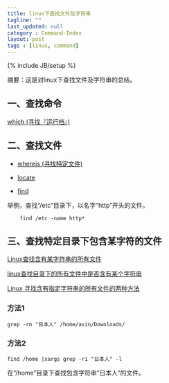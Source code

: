 ```yaml
---
title: linux下查找文件及字符串
tagline: ""
last_updated: null
category : Command-Index
layout: post
tags : [linux, command]
---
```

{% include JB/setup %}

摘要：这是对linux下查找文件及字符串的总结。

<!-- more -->



## 一、查找命令

 [which (寻找『运行档』)](http://vbird.dic.ksu.edu.tw/linux_basic/0220filemanager.php#which)


## 二、查找文件


+ [whereis (寻找特定文件)](http://vbird.dic.ksu.edu.tw/linux_basic/0220filemanager.php#whereis)

+ [locate](http://vbird.dic.ksu.edu.tw/linux_basic/0220filemanager.php#locate)

+ [find](http://vbird.dic.ksu.edu.tw/linux_basic/0220filemanager.php#find)

举例，查找“/etc”目录下，以名字“http”开头的文件。

        find /etc -name http*


## 三、查找特定目录下包含某字符的文件


[Linux查找含有某字符串的所有文件](http://www.cnblogs.com/wangkongming/p/4476933.html)

[linux查找目录下的所有文件中是否含有某个字符串](http://blog.csdn.net/duguduchong/article/details/7716908)

[Linux 寻找含有指定字符串的所有文件的两种方法 ](http://blog.csdn.net/dreamcode/article/details/4128911)




### 方法1

    grep -rn "日本人" /home/asin/Downloads/


### 方法2

    find /home |xargs grep -ri "日本人" -l 

在“/home”目录下查找包含字符串“日本人”的文件。

